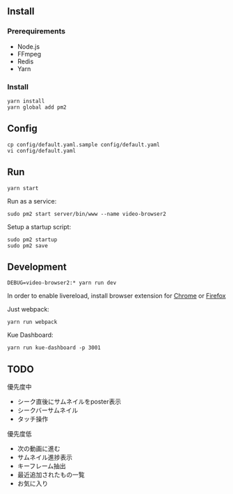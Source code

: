 ## Install

### Prerequirements

- Node.js
- FFmpeg
- Redis
- Yarn

### Install

    yarn install
    yarn global add pm2

## Config

    cp config/default.yaml.sample config/default.yaml
    vi config/default.yaml

## Run

    yarn start

Run as a service:

    sudo pm2 start server/bin/www --name video-browser2

Setup a startup script:

    sudo pm2 startup
    sudo pm2 save

## Development

    DEBUG=video-browser2:* yarn run dev

In order to enable livereload, install browser extension for [Chrome](https://chrome.google.com/webstore/detail/livereload/jnihajbhpnppcggbcgedagnkighmdlei) or [Firefox](https://addons.mozilla.org/en-US/firefox/addon/remotelivereload/)

Just webpack:

    yarn run webpack

Kue Dashboard:

    yarn run kue-dashboard -p 3001

## TODO

優先度中

- シーク直後にサムネイルをposter表示
- シークバーサムネイル
- タッチ操作

優先度低

- 次の動画に進む
- サムネイル進捗表示
- キーフレーム抽出
- 最近追加されたもの一覧
- お気に入り
